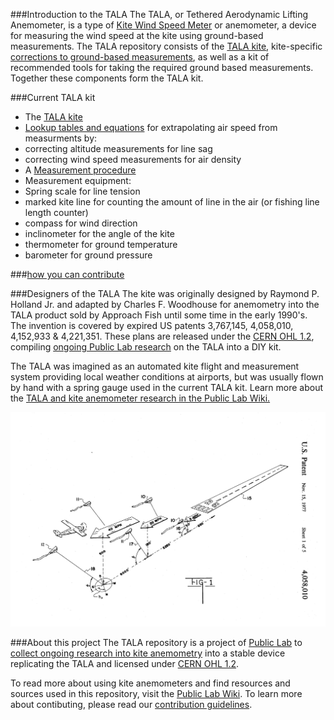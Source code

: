 ###Introduction to the TALA
The TALA, or Tethered Aerodynamic Lifting Anemometer, is a type of [Kite Wind Speed Meter](../Kite-Wind-Speed-Meter) or anemometer, a device for measuring the wind speed at the kite using ground-based measurements. 
The TALA repository consists of the [TALA kite](TALA_Kite), kite-specific [corrections to ground-based measurements](TALA_Measurement), as well as a kit of recommended tools for taking the required ground based measurements. Together these components form the TALA kit.
 
###Current TALA kit 
* The [TALA kite](TALA_Kite)
* [Lookup tables and equations](TALA_Measurement) for extrapolating air speed from measurments by:
 * correcting altitude measurements for line sag
 * correcting wind speed measurements for air density
* A [Measurement procedure](TALA_Measurement)
* Measurement equipment:
 * Spring scale for line tension
 * marked kite line for counting the amount of line in the air (or fishing line length counter) 
 * compass for wind direction
 * inclinometer for the angle of the kite 
 * thermometer for ground temperature
 * barometer for ground pressure


###[how you can contribute](contributing.md)

###Designers of the TALA
The kite was originally designed by Raymond P. Holland Jr. and adapted by Charles F. Woodhouse for anemometry into the TALA product sold by Approach Fish until some time in the early 1990's. The invention is covered by expired US patents 3,767,145, 4,058,010, 4,152,933 & 4,221,351.
	These plans are released under the [CERN OHL 1.2](LICENSE.MD), compiling [ongoing Public Lab research](www.publiclab.org/wiki/kite-anemometers) on the TALA into a DIY kit.
	
The TALA was imagined as an automated kite flight and measurement system providing local weather conditions at airports, but was usually flown by hand with a spring gauge used in the current TALA kit. Learn more about the [TALA and kite anemometer research in the Public Lab Wiki.](https://publiclab.org/wiki/kite-anemometers)

![TALAs at an airport](pics/US4058010-1.png)

###About this project
The TALA repository is a project of [Public Lab](www.publiclab.org) to [collect ongoing research into kite anemometry](www.publiclab.org/tag/kite-anemometer) into a stable device replicating the TALA and licensed under [CERN OHL 1.2](LiCENSE.md).

To read more about using kite anemometers and find resources and sources used in this repository, visit the [Public Lab Wiki](publiclab.org/wiki/kite-anemometers). To learn more about contibuting, please read our [contribution guidelines](contributing.md).


